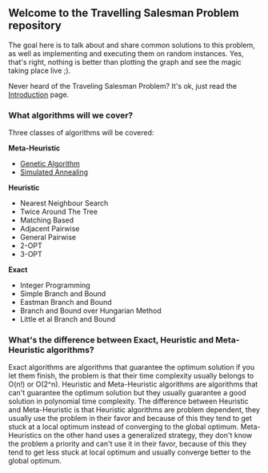 ## Welcome to the Travelling Salesman Problem repository
The goal here is to talk about and share common solutions to this problem, as well as implementing and executing them on random instances. Yes, that's right, nothing is better than plotting the graph and see the magic taking place live ;).

Never heard of the Traveling Salesman Problem? It's ok, just read the [Introduction](https://pedrohfsd.github.io/TSP/intro) page.

### What algorithms will we cover?
Three classes of algorithms will be covered:

**Meta-Heuristic**
- [Genetic Algorithm](https://pedrohfsd.github.io/TSP/genetic_algorithm.html)
- [Simulated Annealing](https://pedrohfsd.github.io/TSP/simulated_annealing.html)

**Heuristic**
- Nearest Neighbour Search
- Twice Around The Tree
- Matching Based
- Adjacent Pairwise
- General Pairwise
- 2-OPT
- 3-OPT

**Exact**
- Integer Programming
- Simple Branch and Bound
- Eastman Branch and Bound
- Branch and Bound over Hungarian Method
- Little et al Branch and Bound

### What's the difference between Exact, Heuristic and Meta-Heuristic algorithms?
Exact algorithms are algorithms that guarantee the optimum solution if you let them finish, the problem is that their time complexity usually belongs to O(n!) or O(2^n). Heuristic and Meta-Heuristic algorithms are algorithms that can't guarantee the optimum solution but they usually guarantee a good solution in polynomial time complexity. The difference between Heuristic and Meta-Heuristic is that Heuristic algorithms are problem dependent, they usually use the problem in their favor and because of this they tend to get stuck at a local optimum instead of converging to the global optimum. Meta-Heuristics on the other hand uses a generalized strategy, they don't know the problem a priority and can't use it in their favor, because of this they tend to get less stuck at local optimum and usually converge better to the global optimum.
